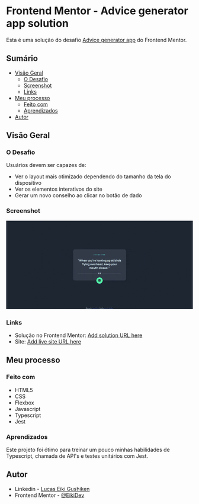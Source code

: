 # Frontend Mentor - Advice generator app solution

Esta é uma solução do desafio [Advice generator app](https://www.frontendmentor.io/challenges/advice-generator-app-QdUG-13db) do Frontend Mentor.

## Sumário

- [Visão Geral](#visão-geral)
  - [O Desafio](#o-desafio)
  - [Screenshot](#screenshot)
  - [Links](#links)
- [Meu processo](#meu-processo)
  - [Feito com](#feito-com)
  - [Aprendizados](#aprendizados)
- [Autor](#autor)

## Visão Geral

### O Desafio

Usuários devem ser capazes de:

- Ver o layout mais otimizado dependendo do tamanho da tela do dispositivo
- Ver os elementos interativos do site
- Gerar um novo conselho ao clicar no botão de dado

### Screenshot

![alt text](images/github/advice-generator.gif)

### Links

- Solução no Frontend Mentor: [Add solution URL here](https://your-solution-url.com)
- Site: [Add live site URL here](https://your-live-site-url.com)

## Meu processo

### Feito com

- HTML5
- CSS
- Flexbox
- Javascript
- Typescript
- Jest


### Aprendizados

Este projeto foi ótimo para treinar um pouco minhas habilidades de Typescript, chamada de API's e testes unitários com Jest.

## Autor

- Linkedin - [Lucas Eiki Gushiken](www.linkedin.com/in/lucaseikigushiken)
- Frontend Mentor - [@EikiDev](https://www.frontendmentor.io/profile/EikiDev)
